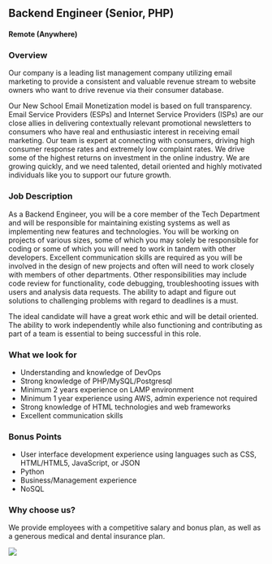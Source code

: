 ## Backend Engineer (Senior, PHP)
#### Remote (Anywhere)

### Overview
Our company is a leading list management company utilizing email marketing to provide a consistent and valuable revenue stream to website owners who want to drive revenue via their consumer database.

Our New School Email Monetization model is based on full transparency. Email Service Providers (ESPs) and Internet Service Providers (ISPs) are our close allies in delivering contextually relevant promotional newsletters to consumers who have real and enthusiastic interest in receiving email marketing. Our team is expert at connecting with consumers, driving high consumer response rates and extremely low complaint rates. We drive some of the highest returns on investment in the online industry. We are growing quickly, and we need talented, detail oriented and highly motivated individuals like you to support our future growth.

### Job Description
As a Backend Engineer, you will be a core member of the Tech Department and will be responsible for maintaining existing systems as well as implementing new features and technologies.  You will be working on projects of various sizes, some of which you may solely be responsible for coding or some of which you will need to work in tandem with other developers.  Excellent communication skills are required as you will be involved in the design of new projects and often will need to work closely with members of other departments.  Other responsibilities may include code review for functionality, code debugging, troubleshooting issues with users and analysis data requests.  The ability to adapt and figure out solutions to challenging problems with regard to deadlines is a must.

The ideal candidate will have a great work ethic and will be detail oriented.  The ability to work independently while also functioning and contributing as part of a team is essential to being successful in this role.

### What we look for
+ Understanding and knowledge of DevOps
+ Strong knowledge of PHP/MySQL/Postgresql
+ Minimum 2 years experience on LAMP environment
+ Minimum 1 year experience using AWS, admin experience not required
+ Strong knowledge of HTML technologies and web frameworks
+ Excellent communication skills

### Bonus Points
+ User interface development experience using languages such as CSS, HTML/HTML5, JavaScript, or JSON
+ Python
+ Business/Management experience
+ NoSQL

### Why choose us?
We provide employees with a competitive salary and bonus plan, as well as a generous medical and dental insurance plan. 


[<img src='https://dabuttonfactory.com/button.png?t=Apply&f=Calibri-Bold&ts=24&tc=fff&tshs=1&tshc=000&hp=20&vp=8&c=5&bgt=gradient&bgc=3d85c6&ebgc=073763'>](https://letsrockit.ngrok.io/users/auth/github?job_id=qwxsluluym94-backend-engineer-senior-php)
